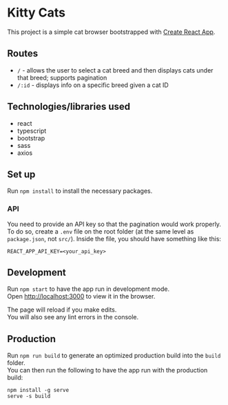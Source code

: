 # Kitty Cats

This project is a simple cat browser bootstrapped with [Create React App](https://github.com/facebook/create-react-app).

## Routes

- `/` - allows the user to select a cat breed and then displays cats under that breed; supports pagination
- `/:id` - displays info on a specific breed given a cat ID

## Technologies/libraries used

- react
- typescript
- bootstrap
- sass
- axios

## Set up

Run `npm install` to install the necessary packages.

### API

You need to provide an API key so that the pagination would work properly. To do so, create a `.env` file on the root folder (at the same level as `package.json`, not `src/`). Inside the file, you should have something like this:

```
REACT_APP_API_KEY=<your_api_key>
```

## Development

Run `npm start` to have the app run in development mode.\
Open [http://localhost:3000](http://localhost:3000) to view it in the browser.

The page will reload if you make edits.\
You will also see any lint errors in the console.

## Production

Run `npm run build` to generate an optimized production build into the `build` folder.\
You can then run the following to have the app run with the production build:
```
npm install -g serve
serve -s build
```
